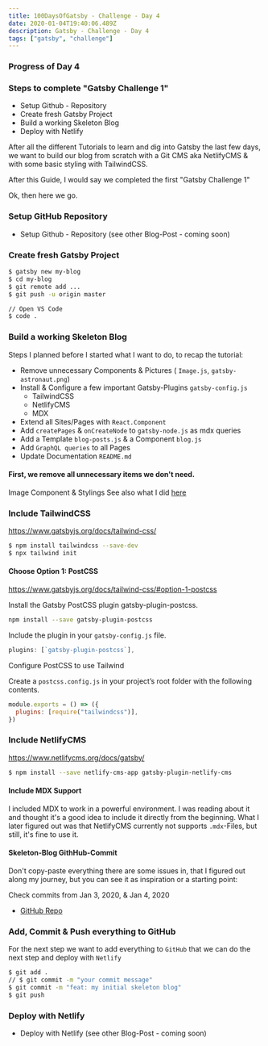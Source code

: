 ```yaml
---
title: 100DaysOfGatsby - Challenge - Day 4
date: 2020-01-04T19:40:06.489Z
description: Gatsby - Challenge - Day 4
tags: ["gatsby", "challenge"]
---
```


### Progress of Day 4

### Steps to complete "Gatsby Challenge 1"

- Setup Github - Repository
- Create fresh Gatsby Project
- Build a working Skeleton Blog
- Deploy with Netlify

After all the different Tutorials to learn and dig into Gatsby the last few days, we want to build our blog from scratch with a Git CMS aka NetlifyCMS & with some basic styling with TailwindCSS.

After this Guide, I would say we completed the first "Gatsby Challenge 1"

Ok, then here we go.

### Setup GitHub Repository

- Setup Github - Repository (see other Blog-Post - coming soon)

### Create fresh Gatsby Project

```sh
$ gatsby new my-blog
$ cd my-blog
$ git remote add ...
$ git push -u origin master

// Open VS Code
$ code .
```

### Build a working Skeleton Blog

Steps I planned before I started what I want to do, to recap the tutorial:

- Remove unnecessary Components & Pictures ( `Image.js`, `gatsby-astronaut.png`)
- Install & Configure a few important Gatsby-Plugins `gatsby-config.js`
  - TailwindCSS
  - NetlifyCMS
  - MDX
- Extend all Sites/Pages with `React.Component`
- Add `createPages` & `onCreateNode` to `gatsby-node.js` as mdx queries
- Add a Template `blog-posts.js` & a Component `blog.js`
- Add `GraphQL queries` to all Pages
- Update Documentation `README.md`

#### First, we remove all unnecessary items we don't need.

Image Component & Stylings
See also what I did [here](https://github.com/garandam/gatsby-garandam-blog/commit/8d76b7d74b44e26ddacb7babf9ccd68208e0caeb)

### Include TailwindCSS

https://www.gatsbyjs.org/docs/tailwind-css/

```sh
$ npm install tailwindcss --save-dev
$ npx tailwind init
```

#### Choose Option 1: PostCSS

https://www.gatsbyjs.org/docs/tailwind-css/#option-1-postcss

Install the Gatsby PostCSS plugin gatsby-plugin-postcss.

```sh
npm install --save gatsby-plugin-postcss
```

Include the plugin in your `gatsby-config.js` file.

```js
plugins: [`gatsby-plugin-postcss`],
```

Configure PostCSS to use Tailwind

Create a `postcss.config.js` in your project’s root folder with the following contents.

```js
module.exports = () => ({
  plugins: [require("tailwindcss")],
})
```

### Include NetlifyCMS

https://www.netlifycms.org/docs/gatsby/

```sh
$ npm install --save netlify-cms-app gatsby-plugin-netlify-cms
```

#### Include MDX Support

I included MDX to work in a powerful environment. I was reading about it and thought it's a good idea to include it directly from the beginning. What I later figured out was that NetlifyCMS currently not supports `.mdx`-Files, but still, it's fine to use it.

#### Skeleton-Blog GithHub-Commit

Don't copy-paste everything there are some issues in, that I figured out along my journey, but you can see it as inspiration or a starting point:

Check commits from Jan 3, 2020, & Jan 4, 2020

- [GitHub Repo](https://github.com/garandam/gatsby-garandam-blog/commits/master)

### Add, Commit & Push everything to GitHub

For the next step we want to add everything to `GitHub` that we can do the next step and deploy with `Netlify`

```sh
$ git add .
// $ git commit -m "your commit message"
$ git commit -m "feat: my initial skeleton blog"
$ git push
```

### Deploy with Netlify

- Deploy with Netlify (see other Blog-Post - coming soon)
